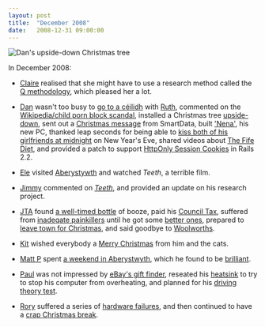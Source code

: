 ```yaml
---
layout: post
title:  "December 2008"
date:   2008-12-31 09:00:00
---
```


![Dan's upside-down Christmas tree](http://www.scatmania.org/wp-content/uploads/2008/12/12122008147-xmas-tree-2008.jpg)

In December 2008:

* [Claire][claire] realised that she might have to use a research method called the [Q methodology](http://nowebsite.co.uk/blog/2008/12/q-methodology/), which pleased her a lot.

* [Dan][dan] wasn't too busy to [go to a céilidh](http://www.scatmania.org/2008/12/08/environmental-awareness-and-yes-im-still-busy/) with [Ruth][ruth], commented on the [Wikipedia/child porn block scandal](http://www.scatmania.org/2008/12/09/omg-child-pr0n-or-is-it/), installed a Christmas tree [upside-down](http://www.scatmania.org/2008/12/12/the-christmas-tree-is-up/), sent out a [Christmas message](http://www.scatmania.org/2008/12/17/smartdatas-christmas-message/) from SmartData, built ['Nena'](http://www.scatmania.org/2008/12/18/nena-christmas-comes-early-for-dan/), his new PC, thanked leap seconds for being able to [kiss both of his girlfriends at midnight](http://www.scatmania.org/2008/12/18/kissing-at-midnight/) on New Year's Eve, shared videos about [The Fife Diet](http://www.scatmania.org/2008/12/29/the-fife-diet-from-kamikaze-cookery/), and provided a patch to support [HttpOnly Session Cookies](http://www.scatmania.org/2008/12/29/httponly-session-cookies-using-activerecordstore-in-rails-22/) in Rails 2.2.

* [Ele][ele] visited [Aberystywth](http://ele-is-crazy.livejournal.com/7044.html) and watched *Teeth*, a terrible film.

* [Jimmy][jimmy] commented on *[Teeth](http://vikingjim.livejournal.com/34671.html)*, and provided an update on his research project.

* [JTA][jta] found [a well-timed bottle](http://blog.electricquaker.co.uk/2008/12/10/good-timing-that-bottle/) of booze, paid his [Council Tax](http://blog.electricquaker.co.uk/2008/12/15/blimey/), suffered from [inadeqate painkillers](http://blog.electricquaker.co.uk/2008/12/16/arrguffgh/) until he got some [better ones](http://blog.electricquaker.co.uk/2008/12/18/decrepitude-update/), prepared to [leave town for Christmas](http://blog.electricquaker.co.uk/2008/12/23/quick-notes/), and said goodbye to [Woolworths](http://blog.electricquaker.co.uk/2008/12/27/come-to-join-us-for-the-last-waltz/).

* [Kit][kit] wished everybody a [Merry Christmas](http://reaperkit.wordpress.com/2008/12/25/merry-christmas-and-sorry-about-the-wait/) from him and the cats.

* [Matt P][matt-p] spent [a weekend in Aberystwyth](http://myzelik.livejournal.com/42749.html), which he found to be [brilliant](http://myzelik.livejournal.com/42775.html).

* [Paul][paul] was not impressed by [eBay's gift finder](http://blog.pacifist.co.uk/2008/12/08/ebay-gift-finder/), reseated his [heatsink](http://blog.pacifist.co.uk/2008/12/08/heatsink-reseating/) to try to stop his computer from overheating, and planned for his [driving theory test](http://blog.pacifist.co.uk/2008/12/17/1256/).

* [Rory][rory] suffered a series of [hardware failures](http://razinaber.livejournal.com/105008.html), and then continued to have a [crap Christmas break](http://razinaber.livejournal.com/105270.html).


[adam-g]:  http://strokeyadam.livejournal.com/
[adam-w]:  http://www.ad-space.org.uk/
[andy-k]:  http://theguidemark3.livejournal.com/
[andy-r]:  http://selfdoubtgun.wordpress.com/
[beth]:    http://littlegreenbeth.livejournal.com/
[bryn]:    http://randomlyevil.org.uk/
[claire]:  http://nowebsite.co.uk/blog/
[dan]:     http://www.scatmania.org/
[ele]:     http://ele-is-crazy.livejournal.com/
[fiona]:   http://fionafish.wordpress.com/
[hayley]:  http://leelee1983.livejournal.com/
[jen]:     http://scleip.livejournal.com/
[jimmy]:   http://vikingjim.livejournal.com/
[jta]:     http://blog.electricquaker.co.uk/
[kit]:     http://reaperkit.wordpress.com/
[liz]:     http://norasdollhouse.livejournal.com/
[malbo21]: http://malbo21.wordpress.com/
[matt-p]:  http://myzelik.livejournal.com/
[matt-r]:  http://matt-inthe-hat.livejournal.com/
[paul]:    http://blog.pacifist.co.uk/
[penny]:   http://thepennyfaerie.livejournal.com/
[pete]:    http://loonybin345.livejournal.com/
[rory]:    http://razinaber.livejournal.com/
[ruth]:    http://fleeblewidget.co.uk/
[sarah]:   http://starlight-sarah.livejournal.com/
[sian]:    http://elgingerbread.wordpress.com/
